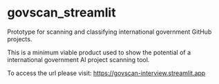 # govscan_streamlit
Prototype for scanning and classifying international government GitHub projects.

This is a minimum viable product used to show the potential of a international government AI project scanning tool. 

To access the url please visit: https://govscan-interview.streamlit.app
